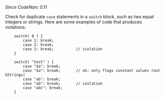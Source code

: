 *Since CodeNarc 0.11*

Check for duplicate `case` statements in a `switch` block, such as two
equal integers or strings. Here are some examples of code that produces
violations:

``` 
    switch( 0 ) {
        case 1: break;
        case 2: break;
        case 2: break;          // violation
    }

    switch( "test" ) {
        case "$a": break;
        case "$a": break;       // ok; only flags constant values (not GStrings)
        case "ab": break;
        case "ab": break;       // violation
        case "abc": break;
    }
```
